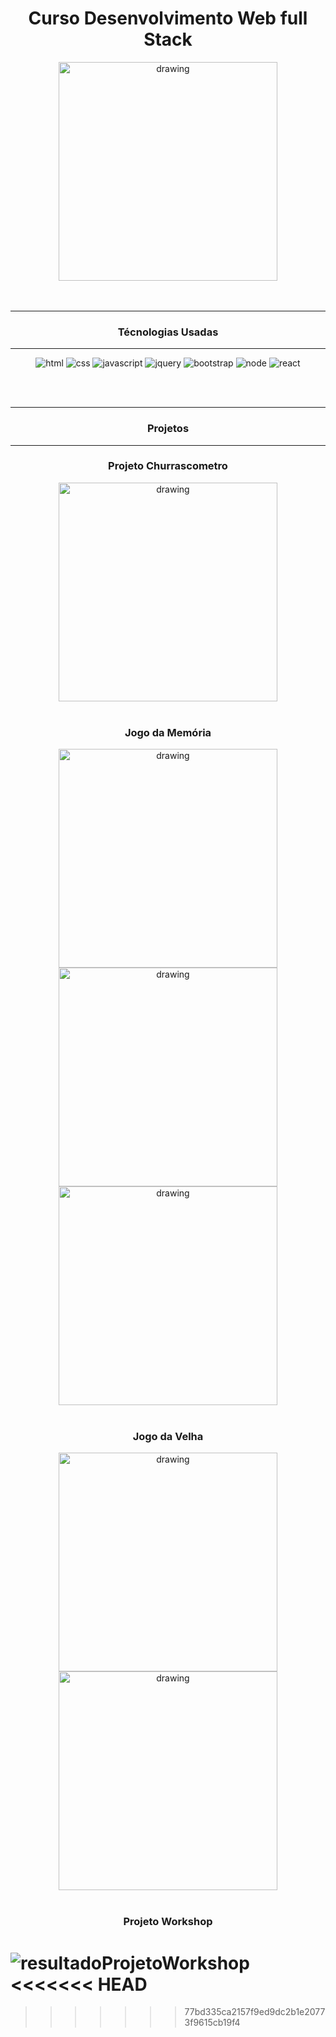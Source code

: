 <h1 align="center">Curso Desenvolvimento Web full Stack</h1> 

<div align="center">

  <img src="https://user-images.githubusercontent.com/87132093/210004130-6e889d99-1a40-4aa7-86c8-a3d1a399345f.jpg" alt="drawing" width="350"/>

</div>


<br>
<br>
<hr>
<h3 align="center">Técnologias Usadas</h3>
<hr>

<div align="center">
  
  ![html](https://user-images.githubusercontent.com/87132093/209996944-886e0d35-3b01-4f5c-b576-5512763a892b.png) 
  ![css](https://user-images.githubusercontent.com/87132093/209996952-e7c4114d-24d4-457e-a4d7-919d12b2285d.png)
  ![javascript](https://user-images.githubusercontent.com/87132093/209701687-ca62d779-7606-4dc2-a249-8b3d4beb4773.png)
  ![jquery](https://user-images.githubusercontent.com/87132093/209701708-30bee97f-1375-460e-81f3-766f62718351.png)
  ![bootstrap](https://user-images.githubusercontent.com/87132093/209701812-db957d24-9fe8-488c-b6fa-fc9f09032590.png)
  ![node](https://user-images.githubusercontent.com/87132093/209701838-0d39daf3-7c67-4284-bb9a-a374abcc29c8.png)
  ![react](https://user-images.githubusercontent.com/87132093/209701856-63979a96-f816-43af-a1ce-852010532dd1.png)
  
</div>

<br>
<br>
<hr>
<h3 align="center">Projetos</h3>
<hr>

<div align="center">
  <h3>Projeto Churrascometro</h3>

  <img src="https://user-images.githubusercontent.com/87132093/209702046-1671d71a-850e-4102-9f8b-42dadf739ae0.png" alt="drawing" width="350"/>

</div>
<br>
<div align="center">
  <h3>Jogo da Memória</h3>

  <img src="https://user-images.githubusercontent.com/87132093/209702084-6f94dec0-7345-4102-ab4a-cfccdbbe9f9a.png" alt="drawing" width="350"/>
  <img src="https://user-images.githubusercontent.com/87132093/209702086-36dc8b1c-a292-40e8-aea1-9170eb610ede.png" alt="drawing" width="350"/>
  <img src="https://user-images.githubusercontent.com/87132093/209702087-be5266fc-354a-45c6-ac5e-e4bec3065703.png" alt="drawing" width="350"/>

</div>
<br>

<div align="center">
  <h3>Jogo da Velha</h3>

  <img src="https://user-images.githubusercontent.com/87132093/209702141-73c21668-bfcf-4f14-a65b-93361b9f2247.png" alt="drawing" width="350"/>
  <img src="https://user-images.githubusercontent.com/87132093/209702145-8a4e4f51-a98a-437c-b5a2-fca90e7daa13.png" alt="drawing" width="350"/>

</div>
<br>

<h3 align="center">Projeto Workshop</h3>

![resultadoProjetoWorkshop](https://user-images.githubusercontent.com/87132093/209702176-ab1ec902-9d0c-4c0e-a504-11cea099fef3.png)
<<<<<<< HEAD
=======

>>>>>>> 77bd335ca2157f9ed9dc2b1e20773f9615cb19f4
